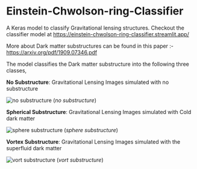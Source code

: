 # Einstein-Chwolson-ring-Classifier
A Keras model to classify Gravitational lensing structures. Checkout the classifier model at
https://einstein-chwolson-ring-classifier.streamlit.app/

More about Dark matter substructures can be found in this paper :- https://arxiv.org/pdf/1909.07346.pdf 

The model classifies the Dark matter substructure into the following three classes,

**No Substructure**: Gravitational Lensing Images simulated with no substructure

![no substructure](https://github.com/Ln11211/Einstein-Chwolson-ring-Classifier/assets/91385411/81eaf5c9-62bd-4449-89e9-1049f9525032)    (*no substructure*)


**Spherical Substructure**: Gravitational Lensing Images simulated with Cold dark matter

![sphere substructure](https://github.com/Ln11211/Einstein-Chwolson-ring-Classifier/assets/91385411/4afadd4c-d120-4c63-9834-6f5576848405)    (*sphere substructure*)


**Vortex Substructure**: Gravitational Lensing Images simulated with the superfluid dark matter

![vort substructure](https://github.com/Ln11211/Einstein-Chwolson-ring-Classifier/assets/91385411/846fc231-df15-419d-956c-b156eec56176)    (*vort substructure*)
